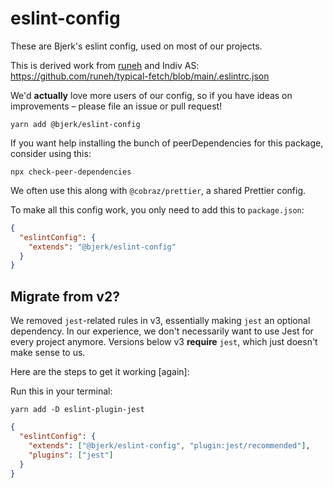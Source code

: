 # eslint-config

These are Bjerk's eslint config, used on most of our projects.

This is derived work from [runeh](https://github.com/runeh) and Indiv AS:
https://github.com/runeh/typical-fetch/blob/main/.eslintrc.json

We'd **actually** love more users of our config, so if you have ideas on
improvements – please file an issue or pull request!

```shell
yarn add @bjerk/eslint-config
```

If you want help installing the bunch of peerDependencies for this package,
consider using this:

```shell
npx check-peer-dependencies
```

We often use this along with `@cobraz/prettier`, a shared Prettier config.

To make all this config work, you only need to add this to `package.json`:

```json
{
  "eslintConfig": {
    "extends": "@bjerk/eslint-config"
  }
}
```

## Migrate from v2?

We removed `jest`-related rules in v3, essentially making `jest` an optional
dependency. In our experience, we don't necessarily want to use Jest for every
project anymore. Versions below v3 **require** `jest`, which just doesn't make
sense to us.

Here are the steps to get it working [again]:

Run this in your terminal:

```shell
yarn add -D eslint-plugin-jest
```

```json
{
  "eslintConfig": {
    "extends": ["@bjerk/eslint-config", "plugin:jest/recommended"],
    "plugins": ["jest"]
  }
}
```
